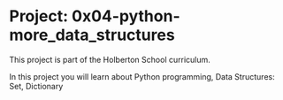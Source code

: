 # Project: 0x04-python-more_data_structures

This project is part of the Holberton School curriculum.

In this project you will learn about Python programming, Data Structures: Set, Dictionary

